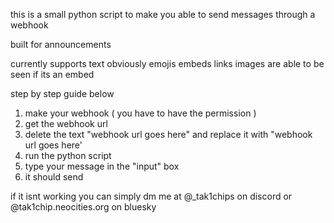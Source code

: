 this is a small python script to make you able to send messages through a webhook

built for announcements

currently supports
text obviously
emojis
embeds
links
images are able to be seen if its an embed

step by step guide below
1. make your webhook ( you have to have the permission )
2. get the webhook url
3. delete the text "webhook url goes here" and replace it with "webhook url goes here'
4. run the python script
5. type your message in the "input" box
6. it should send

if it isnt working you can simply dm me at @_tak1chips on discord or @tak1chip.neocities.org on bluesky
